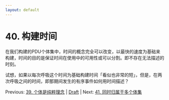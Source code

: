 ```yaml
---
layout: default
---
```

# 40. 构建时间

在我们构建的PDU个体集中，时间的概念完全可以改变，以最快的速度为基础来构建，时间的目的是保证时间在使用中的可用性或可以分割。即不存在无法描述的时刻。

试想，如果以每次呼吸这个时间为基础构建时间「看似也非常的短」，但是，在两次呼吸之间的时间，即那期间发生的有序事件如何用时间描述？

Previous: [39. 个体是纯粹理念](39.md) | [Draft](../Draft.md) | Next: [41. 同时归属于多个体集](41.md)